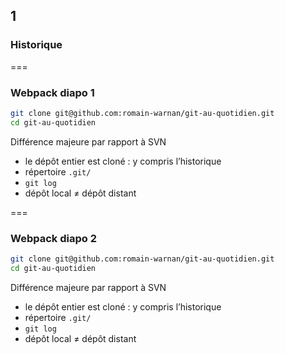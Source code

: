 <!-- .slide: data-background-image="images/webpack-2.png" data-background-size="600px" class="chapter" -->
## 1
### Historique


===


<!-- .slide: class="slide" -->
### Webpack diapo 1

```bash
git clone git@github.com:romain-warnan/git-au-quotidien.git
cd git-au-quotidien
```

Différence majeure par rapport à SVN
 - le dépôt entier est cloné : y compris l’historique
  - répertoire `.git/`
  - `git log`
 - dépôt local ≠ dépôt distant


===


<!-- .slide: class="slide" -->
### Webpack diapo 2

```bash
git clone git@github.com:romain-warnan/git-au-quotidien.git
cd git-au-quotidien
```

Différence majeure par rapport à SVN
 - le dépôt entier est cloné : y compris l’historique
  - répertoire `.git/`
  - `git log`
 - dépôt local ≠ dépôt distant